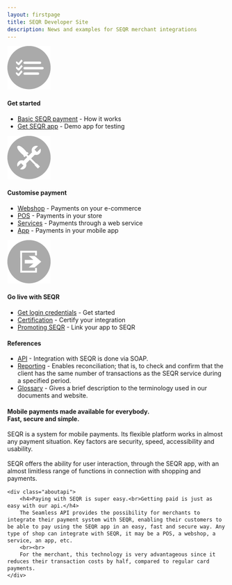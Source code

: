```yaml
---
layout: firstpage
title: SEQR Developer Site
description: News and examples for SEQR merchant integrations
---
```

<div class="inner-nomargin">
	<div class="boxes">
	 <div class="box">
	  <div class="center">
		 <img src="/assets/images/start.png">
	  <h4>Get started</h4>
	 </div>
	  <ul>
	   <li><a href="merchant/payment">Basic SEQR payment</a> - How it works</li>
	   <li><a href="app/">Get SEQR app</a> - Demo app for testing</li>
	  </ul>
	 </div>
	 <div class="box">
	 <div class="center">
		 <img src="/assets/images/build.png">
		 <h4>Customise payment</h4>
	 </div>
	  <ul>
	   <li><a href="merchant/webshop">Webshop</a> - Payments on your e-commerce</li>
	   <li><a href="merchant/pos">POS</a> - Payments in your store</li> 
	   <li><a href="merchant/externalservices">Services</a> - Payments through a web service</li>
	   <li><a href="merchant/inapp">App</a> - Payments in your mobile app</li>
	  </ul> 
	 </div>
	<div class="box">
	 	<div class="center">
		 <img src="/assets/images/golive.png">
		 <h4>Go live with SEQR</h4> 
		</div>
		<ul>
		   <li><a href="merchant/reference/signup.html">Get login credentials</a> - Get started</li>
			<li><a href="merchant/reference/certification.html">Certification</a> - Certify your integration</li> 
	   <li><a href="merchant/linkapp">Promoting SEQR</a> - Link your app to SEQR</li> 
		</ul> 
	</div>
</div>

 <div class="margin">
 
 <!-- iframe title="YouTube video player" class="youtube-player" type="text/html" 
width="320" height="195" src="http://www.youtube.com/embed/qb8Q4fOxqAw"
frameborder="0" allowFullScreen></iframe -->
 
 
 <h4>References</h4> 
  <ul>
   <li><a href="merchant/reference/api.html">API</a> - Integration with SEQR is done via SOAP.</li>
   <li><a href="merchant/reference/reporting.html">Reporting</a> - Enables reconciliation; that is, to check and confirm that the client has the same number of transactions as the SEQR service during a specified period.</li>
   <!-- li><a href="merchant/reference/loyalty.html">Loyalty</a></li -->
   <li><a href="merchant/reference/glossary.html">Glossary</a> - Gives a brief description to the terminology used in our documents and website.</li>
  </ul>
 </div>

<div class="margin">
	<div class="aboutseqr">
		<h4>Mobile payments made available for everybody.<br>Fast, secure and simple.</h4>
		SEQR is a system for mobile payments. Its flexible platform works in almost any payment situation. Key factors are security, speed, accessibility and usability.
		<br><br>
		SEQR offers the ability for user interaction, through the SEQR app, with an almost limitless range of functions in connection with shopping and payments.
	</div>
	
	<div class="aboutapi">
		<h4>Paying with SEQR is super easy.<br>Getting paid is just as easy with our api.</h4>
		The Seamless API provides the possibility for merchants to integrate their payment system with SEQR, enabling their customers to be able to pay using the SEQR app in an easy, fast and secure way. Any type of shop can integrate with SEQR, it may be a POS, a webshop, a service, an app, etc.
		<br><br>
		For the merchant, this technology is very advantageous since it reduces their transaction costs by half, compared to regular card payments.
	</div>
</div>
</div>
